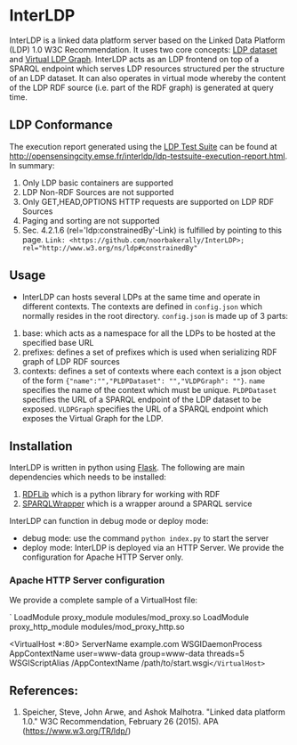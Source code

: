 # InterLDP
InterLDP is a linked data platform server based on the Linked Data Platform (LDP) 1.0 W3C Recommendation. It uses two core concepts: <a href="http://opensensingcity.emse.fr/ldpdl/ldpdl.html#ldp-dataset">LDP dataset</a> and <a href="http://opensensingcity.emse.fr/ldpdl/ldpdl.html#virtual-ldp-graph">Virtual LDP Graph</a>. InterLDP acts as an LDP frontend on top of a SPARQL endpoint which serves LDP resources structured per the structure of an LDP dataset. It can also operates in virtual mode whereby the content of the LDP RDF source (i.e. part of the RDF graph) is generated at query time.

## LDP Conformance
The execution report generated using the <a href="https://w3c.github.io/ldp-testsuite/">LDP Test Suite</a> can be found at <a href="http://opensensingcity.emse.fr/interldp/ldp-testsuite-execution-report.html">http://opensensingcity.emse.fr/interldp/ldp-testsuite-execution-report.html</a>. In summary: 

1. Only LDP basic containers are supported
2. LDP Non-RDF Sources are not supported
3. Only GET,HEAD,OPTIONS HTTP requests are supported on LDP RDF Sources
4. Paging and sorting are not supported
5. Sec. 4.2.1.6 (rel='ldp:constrainedBy'-Link) is fulfilled by pointing to this page.
`Link: <https://github.com/noorbakerally/InterLDP>; rel="http://www.w3.org/ns/ldp#constrainedBy"`


## Usage

- InterLDP can hosts several LDPs at the same time and operate in different contexts. The contexts are defined in `config.json` which normally resides in the root directory. `config.json` is made up of 3 parts:

1. base: which acts as a namespace for all the LDPs to be hosted at the specified base URL
2. prefixes: defines a set of prefixes which is used when serializing RDF graph of LDP RDF sources
3. contexts: defines a set of contexts where each context is a json object of the form `{"name":"","PLDPDataset": "","VLDPGraph": ""}`. `name` specifies the name of the context which must be unique. `PLDPDataset` specifies the URL of a SPARQL endpoint of the LDP dataset to be exposed. `VLDPGraph` specifies the URL of a SPARQL endpoint which exposes the Virtual Graph for the LDP. 

## Installation
InterLDP is written in python using <a href="http://flask.pocoo.org/">Flask</a>. The following are main dependencies which needs to be installed:

1. <a href="https://github.com/RDFLib/rdflib">RDFLib</a> which is a python library for working with RDF
2. <a href="https://rdflib.github.io/sparqlwrapper/">SPARQLWrapper</a> which is a wrapper around a SPARQL service

InterLDP can function in debug mode or deploy mode:

- debug mode: use the command `python index.py` to start the server
- deploy mode: InterLDP is deployed via an HTTP Server. We provide the configuration for Apache HTTP Server only.

### Apache HTTP Server configuration

We provide a complete sample of a VirtualHost file:

`
LoadModule proxy_module modules/mod_proxy.so
LoadModule proxy_http_module modules/mod_proxy_http.so

<VirtualHost *:80>
        ServerName example.com
	WSGIDaemonProcess AppContextName user=www-data group=www-data threads=5
	WSGIScriptAlias /AppContextName /path/to/start.wsgi`
</VirtualHost>
`

## References:
1. Speicher, Steve, John Arwe, and Ashok Malhotra. "Linked data platform 1.0." W3C Recommendation, February 26 (2015).
APA	(https://www.w3.org/TR/ldp/)
